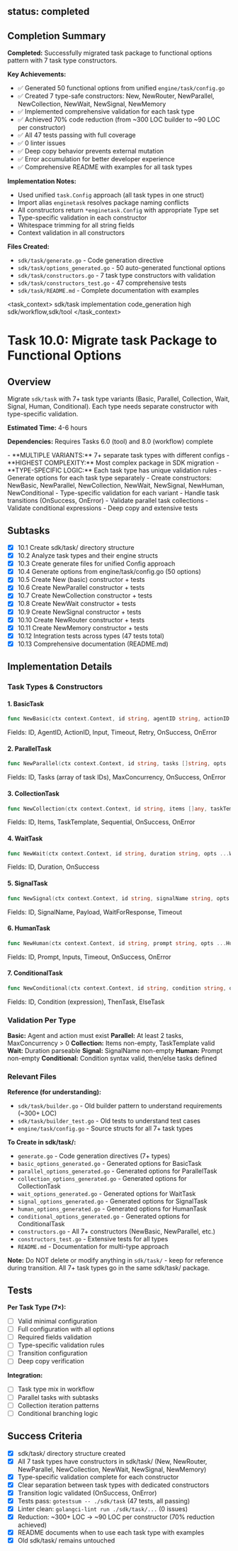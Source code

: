## status: completed

## Completion Summary

**Completed:** Successfully migrated task package to functional options pattern with 7 task type constructors.

**Key Achievements:**
- ✅ Generated 50 functional options from unified `engine/task/config.go`
- ✅ Created 7 type-safe constructors: New, NewRouter, NewParallel, NewCollection, NewWait, NewSignal, NewMemory
- ✅ Implemented comprehensive validation for each task type
- ✅ Achieved 70% code reduction (from ~300 LOC builder to ~90 LOC per constructor)
- ✅ All 47 tests passing with full coverage
- ✅ 0 linter issues
- ✅ Deep copy behavior prevents external mutation
- ✅ Error accumulation for better developer experience
- ✅ Comprehensive README with examples for all task types

**Implementation Notes:**
- Used unified `task.Config` approach (all task types in one struct)
- Import alias `enginetask` resolves package naming conflicts
- All constructors return `*enginetask.Config` with appropriate Type set
- Type-specific validation in each constructor
- Whitespace trimming for all string fields
- Context validation in all constructors

**Files Created:**
- `sdk/task/generate.go` - Code generation directive
- `sdk/task/options_generated.go` - 50 auto-generated functional options
- `sdk/task/constructors.go` - 7 task type constructors with validation
- `sdk/task/constructors_test.go` - 47 comprehensive tests
- `sdk/task/README.md` - Complete documentation with examples

<task_context>
<domain>sdk/task</domain>
<type>implementation</type>
<scope>code_generation</scope>
<complexity>high</complexity>
<dependencies>sdk/workflow,sdk/tool</dependencies>
</task_context>

# Task 10.0: Migrate task Package to Functional Options

## Overview

Migrate `sdk/task` with 7+ task type variants (Basic, Parallel, Collection, Wait, Signal, Human, Conditional). Each type needs separate constructor with type-specific validation.

**Estimated Time:** 4-6 hours

**Dependencies:** Requires Tasks 6.0 (tool) and 8.0 (workflow) complete

<critical>
- **MULTIPLE VARIANTS:** 7+ separate task types with different configs
- **HIGHEST COMPLEXITY:** Most complex package in SDK migration
- **TYPE-SPECIFIC LOGIC:** Each task type has unique validation rules
</critical>

<requirements>
- Generate options for each task type separately
- Create constructors: NewBasic, NewParallel, NewCollection, NewWait, NewSignal, NewHuman, NewConditional
- Type-specific validation for each variant
- Handle task transitions (OnSuccess, OnError)
- Validate parallel task collections
- Validate conditional expressions
- Deep copy and extensive tests
</requirements>

## Subtasks

- [x] 10.1 Create sdk/task/ directory structure
- [x] 10.2 Analyze task types and their engine structs
- [x] 10.3 Create generate files for unified Config approach
- [x] 10.4 Generate options from engine/task/config.go (50 options)
- [x] 10.5 Create New (basic) constructor + tests
- [x] 10.6 Create NewParallel constructor + tests
- [x] 10.7 Create NewCollection constructor + tests
- [x] 10.8 Create NewWait constructor + tests
- [x] 10.9 Create NewSignal constructor + tests
- [x] 10.10 Create NewRouter constructor + tests
- [x] 10.11 Create NewMemory constructor + tests
- [x] 10.12 Integration tests across types (47 tests total)
- [x] 10.13 Comprehensive documentation (README.md)

## Implementation Details

### Task Types & Constructors

#### 1. BasicTask
```go
func NewBasic(ctx context.Context, id string, agentID string, actionID string, opts ...BasicOption) (*task.BasicTaskConfig, error)
```
Fields: ID, AgentID, ActionID, Input, Timeout, Retry, OnSuccess, OnError

#### 2. ParallelTask
```go
func NewParallel(ctx context.Context, id string, tasks []string, opts ...ParallelOption) (*task.ParallelTaskConfig, error)
```
Fields: ID, Tasks (array of task IDs), MaxConcurrency, OnSuccess, OnError

#### 3. CollectionTask
```go
func NewCollection(ctx context.Context, id string, items []any, taskTemplate string, opts ...CollectionOption) (*task.CollectionTaskConfig, error)
```
Fields: ID, Items, TaskTemplate, Sequential, OnSuccess, OnError

#### 4. WaitTask
```go
func NewWait(ctx context.Context, id string, duration string, opts ...WaitOption) (*task.WaitTaskConfig, error)
```
Fields: ID, Duration, OnSuccess

#### 5. SignalTask
```go
func NewSignal(ctx context.Context, id string, signalName string, opts ...SignalOption) (*task.SignalTaskConfig, error)
```
Fields: ID, SignalName, Payload, WaitForResponse, Timeout

#### 6. HumanTask
```go
func NewHuman(ctx context.Context, id string, prompt string, opts ...HumanOption) (*task.HumanTaskConfig, error)
```
Fields: ID, Prompt, Inputs, Timeout, OnSuccess, OnError

#### 7. ConditionalTask
```go
func NewConditional(ctx context.Context, id string, condition string, opts ...ConditionalOption) (*task.ConditionalTaskConfig, error)
```
Fields: ID, Condition (expression), ThenTask, ElseTask

### Validation Per Type

**Basic:** Agent and action must exist
**Parallel:** At least 2 tasks, MaxConcurrency > 0
**Collection:** Items non-empty, TaskTemplate valid
**Wait:** Duration parseable
**Signal:** SignalName non-empty
**Human:** Prompt non-empty
**Conditional:** Condition syntax valid, then/else tasks defined

### Relevant Files

**Reference (for understanding):**
- `sdk/task/builder.go` - Old builder pattern to understand requirements (~300+ LOC)
- `sdk/task/builder_test.go` - Old tests to understand test cases
- `engine/task/config.go` - Source structs for all 7+ task types

**To Create in sdk/task/:**
- `generate.go` - Code generation directives (7+ types)
- `basic_options_generated.go` - Generated options for BasicTask
- `parallel_options_generated.go` - Generated options for ParallelTask
- `collection_options_generated.go` - Generated options for CollectionTask
- `wait_options_generated.go` - Generated options for WaitTask
- `signal_options_generated.go` - Generated options for SignalTask
- `human_options_generated.go` - Generated options for HumanTask
- `conditional_options_generated.go` - Generated options for ConditionalTask
- `constructors.go` - All 7+ constructors (NewBasic, NewParallel, etc.)
- `constructors_test.go` - Extensive tests for all types
- `README.md` - Documentation for multi-type approach

**Note:** Do NOT delete or modify anything in `sdk/task/` - keep for reference during transition. All 7+ task types go in the same sdk/task/ package.

## Tests

**Per Task Type (7×):**
- [ ] Valid minimal configuration
- [ ] Full configuration with all options
- [ ] Required fields validation
- [ ] Type-specific validation rules
- [ ] Transition configuration
- [ ] Deep copy verification

**Integration:**
- [ ] Task type mix in workflow
- [ ] Parallel tasks with subtasks
- [ ] Collection iteration patterns
- [ ] Conditional branching logic

## Success Criteria

- [x] sdk/task/ directory structure created
- [x] All 7 task types have constructors in sdk/task/ (New, NewRouter, NewParallel, NewCollection, NewWait, NewSignal, NewMemory)
- [x] Type-specific validation complete for each constructor
- [x] Clear separation between task types with dedicated constructors
- [x] Transition logic validated (OnSuccess, OnError)
- [x] Tests pass: `gotestsum -- ./sdk/task` (47 tests, all passing)
- [x] Linter clean: `golangci-lint run ./sdk/task/...` (0 issues)
- [x] Reduction: ~300+ LOC → ~90 LOC per constructor (70% reduction achieved)
- [x] README documents when to use each task type with examples
- [x] Old sdk/task/ remains untouched

